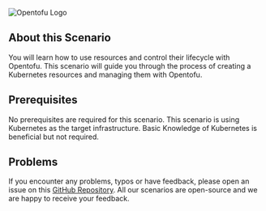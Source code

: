 ![Opentofu Logo](https://raw.githubusercontent.com/opentofu/brand-artifacts/main/full/transparent/SVG/on-light.svg)


## About this Scenario

You will learn how to use resources and control their lifecycle with Opentofu. This scenario will guide you through the process of creating a Kubernetes resources and managing them with Opentofu.

## Prerequisites

No prerequisites are required for this scenario. This scenario is using Kubernetes as the target infrastructure. Basic Knowledge of Kubernetes is beneficial but not required.

## Problems

If you encounter any problems, typos or have feedback, please open an issue on this [GitHub Repository](https://github.com/peak-scale/koda-scenarios). All our scenarios are open-source and we are happy to receive your feedback.